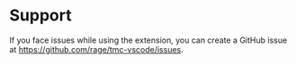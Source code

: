 # Support

If you face issues while using the extension, you can create a GitHub issue at https://github.com/rage/tmc-vscode/issues.

